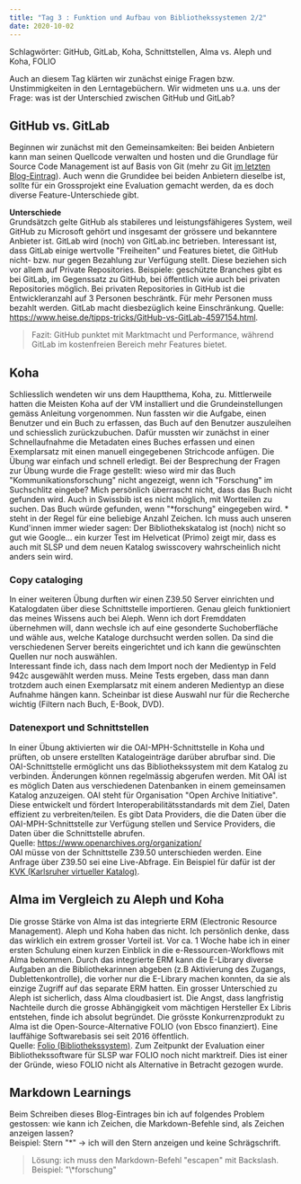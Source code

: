 ```yaml
---
title: "Tag 3 : Funktion und Aufbau von Bibliothekssystemen 2/2"
date: 2020-10-02
---
```

Schlagwörter: GitHub, GitLab, Koha, Schnittstellen, Alma vs. Aleph und Koha, FOLIO

Auch an diesem Tag klärten wir zunächst einige Fragen bzw. Unstimmigkeiten in den Lerntagebüchern. Wir widmeten uns u.a. uns der Frage: was ist der Unterschied zwischen GitHub und GitLab? 

## GitHub vs. GitLab
Beginnen wir zunächst mit den Gemeinsamkeiten: Bei beiden Anbietern kann man seinen Quellcode verwalten und hosten und die Grundlage für Source Code Management ist auf Basis von Git (mehr zu Git [im letzten Blog-Eintrag](https://fluecksandra.github.io/2020/09/25/tag2.html)). Auch wenn die Grundidee bei beiden Anbietern dieselbe ist, sollte für ein Grossprojekt eine Evaluation gemacht werden, da es doch diverse Feature-Unterschiede gibt.

**Unterschiede**  
Grundsätzch gelte GitHub als stabileres und leistungsfähigeres System, weil GitHub zu Microsoft gehört und insgesamt der grössere und bekanntere Anbieter ist. GitLab wird (noch) von GitLab.inc betrieben. Interessant ist, dass GitLab einige wertvolle "Freiheiten" und Features bietet, die GitHub nicht- bzw. nur gegen Bezahlung zur Verfügung stellt. Diese beziehen sich vor allem auf Private Repositories. Beispiele: geschützte Branches gibt es bei GitLab, im Gegenssatz zu GitHub, bei öffentlich wie auch bei privaten Repositories möglich. Bei privaten Repositories in GitHub ist die Entwickleranzahl auf 3 Personen beschräntk. Für mehr Personen muss bezahlt werden. GitLab macht diesbezüglich keine Einschränkung. Quelle: https://www.heise.de/tipps-tricks/GitHub-vs-GitLab-4597154.html.
>Fazit: GitHub punktet mit Marktmacht und Performance, während GitLab im kostenfreien Bereich mehr Features bietet.  

## Koha
Schliesslich wendeten wir uns dem Hauptthema, Koha, zu. Mittlerweile hatten die Meisten Koha auf der VM installiert und die Grundeinstellungen gemäss Anleitung vorgenommen. Nun fassten wir die Aufgabe, einen Benutzer und ein Buch zu erfassen, das Buch auf den Benutzer auszuleihen und schiesslich zurückzubuchen. Dafür mussten wir zunächst in einer Schnellaufnahme die Metadaten eines Buches erfassen und einen Exemplarsatz mit einen manuell eingegebenen Strichcode anfügen. Die Übung war einfach und schnell erledigt. Bei der Besprechung der Fragen zur Übung wurde die Frage gestellt: wieso wird mir das Buch "Kommunikationsforschung" nicht angezeigt, wenn ich "Forschung" im Suchschlitz eingebe? Mich persönlich überrascht nicht, dass das Buch nicht gefunden wird. Auch in Swissbib ist es nicht möglich, mit Wortteilen zu suchen. Das Buch würde gefunden, wenn "\*forschung" eingegeben wird. * steht in der Regel für eine beliebige Anzahl Zeichen. Ich muss auch unseren Kund'innen immer wieder sagen: Der Bibliothekskatalog ist (noch) nicht so gut wie Google... ein kurzer Test im Helveticat (Primo) zeigt mir, dass es auch mit SLSP und dem neuen Katalog swisscovery wahrscheinlich nicht anders sein wird. 

### Copy cataloging
In einer weiteren Übung durften wir einen Z39.50 Server einrichten und Katalogdaten über diese Schnittstelle importieren. Genau gleich funktioniert das meines Wissens auch bei Aleph. Wenn ich dort Fremddaten übernehmen will, dann wechsle ich auf eine gesonderte Suchoberfläche und wähle aus, welche Kataloge durchsucht werden sollen. Da sind die verschiedenen Server bereits eingerichtet und ich kann die gewünschten Quellen nur noch auswählen.  
Interessant finde ich, dass nach dem Import noch der Medientyp in Feld 942c ausgewählt werden muss. Meine Tests ergeben, dass man dann trotzdem auch einen Exemplarsatz mit einem anderen Medientyp an diese Aufnahme hängen kann. Scheinbar ist diese Auswahl nur für die Recherche wichtig (Filtern nach Buch, E-Book, DVD).

### Datenexport und Schnittstellen
In einer Übung aktivierten wir die OAI-MPH-Schnittstelle in Koha und prüften, ob unsere erstellten Katalogeinträge darüber abrufbar sind. Die OAI-Schnittstelle ermöglicht uns das Bibliothekssystem mit dem Katalog zu verbinden. Änderungen können regelmässig abgerufen werden. Mit OAI ist es möglich Daten aus verschiedenen Datenbanken in einem gemeinsamen Katalog anzuzeigen.
OAI steht für Organisation "Open Archive Initiative". Diese entwickelt und fördert Interoperabilitätsstandards mit dem Ziel, Daten effizient zu verbreiten/teilen. Es gibt Data Providers, die die Daten über die OAI-MPH-Schnittstelle zur Verfügung stellen und Service Providers, die Daten über die Schnittstelle abrufen.  
Quelle: https://www.openarchives.org/organization/  
OAI müsse von der Schnittstelle Z39.50 unterschieden werden. Eine Anfrage über Z39.50 sei eine Live-Abfrage. Ein Beispiel für dafür ist der [KVK (Karlsruher virtueller Katalog)](https://kvk.bibliothek.kit.edu/?digitalOnly=0&embedFulltitle=0&newTab=0).

## Alma im Vergleich zu Aleph und Koha
Die grosse Stärke von Alma ist das integrierte ERM (Electronic Resource Management). Aleph und Koha haben das nicht. Ich persönlich denke, dass das wirklich ein extrem grosser Vorteil ist. Vor ca. 1 Woche habe ich in einer ersten Schulung einen kurzen Einblick in die e-Ressourcen-Workflows mit Alma bekommen. Durch das integrierte ERM kann die E-Library diverse Aufgaben an die Bibliothekarinnen abgeben (z.B Aktivierung des Zugangs, Dublettenkontrolle), die vorher nur die E-Library machen konnten, da sie als einzige Zugriff auf das separate ERM hatten. Ein grosser Unterschied zu Aleph ist sicherlich, dass Alma cloudbasiert ist. Die Angst, dass langfristig Nachteile durch die grosse Abhängigkeit vom mächtigen Hersteller Ex Libris entstehen, finde ich absolut begründet. 
Die grösste Konkurrenzprodukt zu Alma ist die Open-Source-Alternative FOLIO (von Ebsco finanziert). Eine lauffähige Softwarebasis sei seit 2016 öffentlich.  
Quelle: [Folio (Bibliothekssystem)](https://de.wikipedia.org/wiki/Folio_(Bibliothekssoftware)). Zum Zeitpunkt der Evaluation einer Bibliothekssoftware für SLSP war FOLIO noch nicht marktreif. Dies ist einer der Gründe, wieso FOLIO nicht als Alternative in Betracht gezogen wurde.

## Markdown Learnings
Beim Schreiben dieses Blog-Eintrages bin ich auf folgendes Problem gestossen: wie kann ich Zeichen, die Markdown-Befehle sind, als Zeichen anzeigen lassen?  
Beispiel: Stern "\*" -> ich will den Stern anzeigen und keine Schrägschrift.
>Lösung: ich muss den Markdown-Befehl "escapen" mit Backslash. Beispiel: "\\\*forschung"

